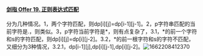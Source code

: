 #### [剑指 Offer 19. 正则表达式匹配](https://leetcode.cn/problems/zheng-ze-biao-da-shi-pi-pei-lcof/)

分为几种情况。1，两个字符匹配，则dp\[i]\[j]=dp\[i-1]\[j-1]。2，p字符串匹配的当前字符是.，则类似。3，p字符当前字符是*，则有点复杂了，3.1，\*的前一个字符和s的字符匹配，则dp\[i]\[j]=dp\[i][j-2]。3.2，\*的前一根字符和s的字符不匹配，又细分为3种情况，3.2.1，dp\[i-1][j],dp\[i][j-1],dp\[i][j-2]。![1662208412370](C:\Users\nsus\AppData\Roaming\Typora\typora-user-images\1662208412370.png)